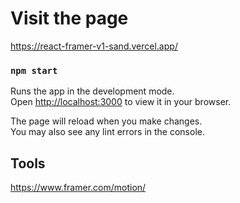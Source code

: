 # Visit the page
https://react-framer-v1-sand.vercel.app/
### `npm start`

Runs the app in the development mode.\
Open [http://localhost:3000](http://localhost:3000) to view it in your browser.

The page will reload when you make changes.\
You may also see any lint errors in the console.

## Tools

https://www.framer.com/motion/
